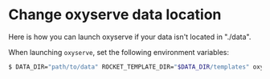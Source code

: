 # Change oxyserve data location

Here is how you can launch oxyserve if your data isn't located in "./data".

When launching `oxyserve`, set the following environment variables:

```bash
$ DATA_DIR="path/to/data" ROCKET_TEMPLATE_DIR="$DATA_DIR/templates" oxyserve
```

<link rel="stylesheet"
      href="//cdnjs.cloudflare.com/ajax/libs/highlight.js/11.2.0/styles/default.min.css">
<script src="//cdnjs.cloudflare.com/ajax/libs/highlight.js/11.2.0/highlight.min.js"></script>
<script>hljs.highlightAll();</script>